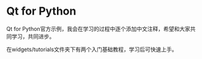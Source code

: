 # Qt for Python

Qt for Python官方示例，我会在学习的过程中逐个添加中文注释，希望和大家共同学习，共同进步。

在widgets/tutorials文件夹下有两个入门基础教程，学习后可快速上手。